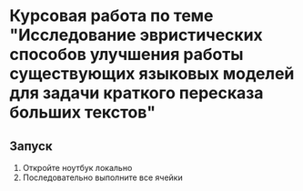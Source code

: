 # Курсовая работа по теме "Исследование эвристических способов улучшения работы существующих языковых моделей для задачи краткого пересказа больших текстов"

## Запуск
1. Откройте ноутбук локально
2. Последовательно выполните все ячейки
